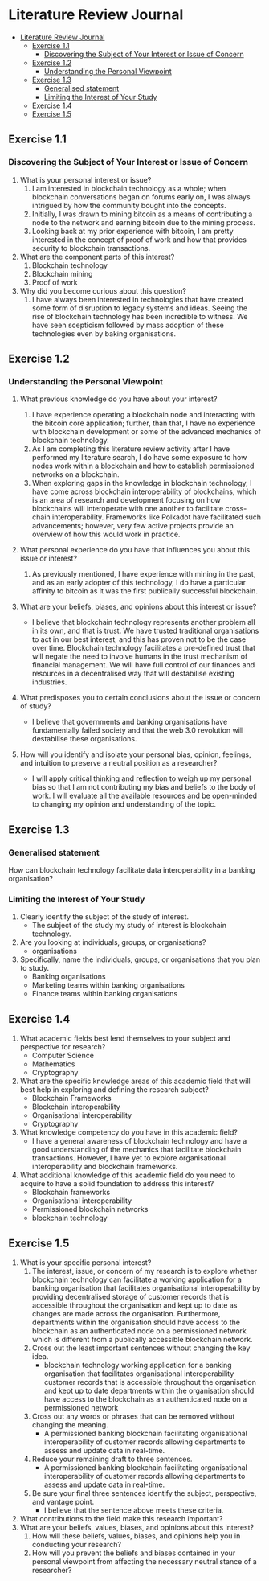 # Literature Review Journal

- [Literature Review Journal](#literature-review-journal)
  - [Exercise 1.1](#exercise-11)
    - [Discovering the Subject of Your Interest or Issue of Concern](#discovering-the-subject-of-your-interest-or-issue-of-concern)
  - [Exercise 1.2](#exercise-12)
    - [Understanding the Personal Viewpoint](#understanding-the-personal-viewpoint)
  - [Exercise 1.3](#exercise-13)
    - [Generalised statement](#generalised-statement)
    - [Limiting the Interest of Your Study](#limiting-the-interest-of-your-study)
  - [Exercise 1.4](#exercise-14)
  - [Exercise 1.5](#exercise-15)

## Exercise 1.1

### Discovering the Subject of Your Interest or Issue of Concern

1. What is your personal interest or issue?
   1. I am interested in blockchain technology as a whole; when blockchain conversations began on forums early on, I was always intrigued by how the community bought into the concepts. 
   2. Initially, I was drawn to mining bitcoin as a means of contributing a node to the network and earning bitcoin due to the mining process.
   3. Looking back at my prior experience with bitcoin, I am pretty interested in the concept of proof of work and how that provides security to blockchain transactions.
2. What are the component parts of this interest?
   1. Blockchain technology
   2. Blockchain mining
   3. Proof of work
3. Why did you become curious about this question?
   1. I have always been interested in technologies that have created some form of disruption to legacy systems and ideas. Seeing the rise of blockchain technology has been incredible to witness. We have seen scepticism followed by mass adoption of these technologies even by baking organisations.

## Exercise 1.2

### Understanding the Personal Viewpoint

1. What previous knowledge do you have about your interest?
   1. I have experience operating a blockchain node and interacting with the bitcoin core application; further, than that, I have no experience with blockchain development or some of the advanced mechanics of blockchain technology.
   2. As I am completing this literature review activity after I have performed my literature search, I do have some exposure to how nodes work within a blockchain and how to establish permissioned networks on a blockchain.
   3. When exploring gaps in the knowledge in blockchain technology, I have come across blockchain interoperability of blockchains, which is an area of research and development focusing on how blockchains will interoperate with one another to facilitate cross-chain interoperability. Frameworks like Polkadot have facilitated such advancements; however, very few active projects provide an overview of how this would work in practice.
2. What personal experience do you have that influences you about this issue or interest?
   1. As previously mentioned, I have experience with mining in the past, and as an early adopter of this technology, I do have a particular affinity to bitcoin as it was the first publically successful blockchain.
3. What are your beliefs, biases, and opinions about this interest or issue?

   - I believe that blockchain technology represents another problem all in its own, and that is trust. We have trusted traditional organisations to act in our best interest, and this has proven not to be the case over time. Blockchain technology facilitates a pre-defined trust that will negate the need to involve humans in the trust mechanism of financial management. We will have full control of our finances and resources in a decentralised way that will destabilise existing industries.

4. What predisposes you to certain conclusions about the issue or concern of study?

   - I believe that governments and banking organisations have fundamentally failed society and that the web 3.0 revolution will destabilise these organisations.

5. How will you identify and isolate your personal bias, opinion, feelings, and intuition to preserve a neutral position as a researcher?

   - I will apply critical thinking and reflection to weigh up my personal bias so that I am not contributing my bias and beliefs to the body of work. I will evaluate all the available resources and be open-minded to changing my opinion and understanding of the topic.

## Exercise 1.3

### Generalised statement

How can blockchain technology facilitate data interoperability in a banking organisation?

### Limiting the Interest of Your Study

1. Clearly identify the subject of the study of interest.
   - The subject of the study my study of interest is blockchain technology.
2. Are you looking at individuals, groups, or organisations?
   - organisations
3. Specifically, name the individuals, groups, or organisations that you plan to study.
   - Banking organisations
   - Marketing teams within banking organisations
   - Finance teams within banking organisations

## Exercise 1.4

1. What academic fields best lend themselves to your subject and perspective for research?
   - Computer Science
   - Mathematics
   - Cryptography
2. What are the specific knowledge areas of this academic field that will best help in exploring and defining the research subject?
   - Blockchain Frameworks
   - Blockchain interoperability
   - Organisational interoperability
   - Cryptography
3. What knowledge competency do you have in this academic field?
   - I have a general awareness of blockchain technology and have a good understanding of the mechanics that facilitate blockchain transactions. However, I have yet to explore organisational interoperability and blockchain frameworks.
4. What additional knowledge of this academic field do you need to acquire to have a solid foundation to address this interest?
   - Blockchain frameworks
   - Organisational interoperability
   - Permissioned blockchain networks
   - blockchain technology

## Exercise 1.5

1. What is your specific personal interest?
   1. The interest, issue, or concern of my research is to explore whether blockchain technology can facilitate a working application for a banking organisation that facilitates organisational interoperability by providing decentralised storage of customer records that is accessible throughout the organisation and kept up to date as changes are made across the organisation. Furthermore, departments within the organisation should have access to the blockchain as an authenticated node on a permissioned network which is different from a publically accessible blockchain network.
   2. Cross out the least important sentences without changing the key idea.
      - blockchain technology working application for a banking organisation that facilitates organisational interoperability customer records that is accessible throughout the organisation and kept up to date departments within the organisation should have access to the blockchain as an authenticated node on a permissioned network
   3. Cross out any words or phrases that can be removed without changing the meaning.
      - A permissioned banking blockchain facilitating organisational interoperability of customer records allowing departments to assess and update data in real-time.
   4. Reduce your remaining draft to three sentences.
      - A permissioned banking blockchain facilitating organisational interoperability of customer records allowing departments to assess and update data in real-time.
   5. Be sure your final three sentences identify the subject, perspective, and vantage point.
      - I believe that the sentence above meets these criteria.
2. What contributions to the field make this research important?
3. What are your beliefs, values, biases, and opinions about this interest?
   1. How will these beliefs, values, biases, and opinions help you in conducting your research?
   2. How will you prevent the beliefs and biases contained in your personal viewpoint from affecting the necessary neutral stance of a researcher?
